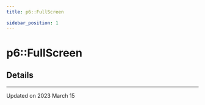 ```yaml
---
title: p6::FullScreen

sidebar_position: 1
---
```


# p6::FullScreen





## Details
-------------------------------

Updated on 2023 March 15
